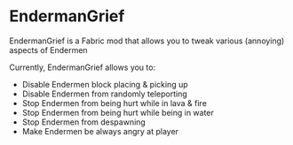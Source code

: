 # EndermanGrief
EndermanGrief is a Fabric mod that allows you to tweak various (annoying) aspects of Endermen

Currently, EndermanGrief allows you to:
- Disable Endermen block placing & picking up
- Disable Endermen from randomly teleporting
- Stop Endermen from being hurt while in lava & fire
- Stop Endermen from being hurt while being in water
- Stop Endermen from despawning
- Make Endermen be always angry at player
